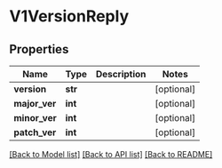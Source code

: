 # V1VersionReply


## Properties
Name | Type | Description | Notes
------------ | ------------- | ------------- | -------------
**version** | **str** |  | [optional] 
**major_ver** | **int** |  | [optional] 
**minor_ver** | **int** |  | [optional] 
**patch_ver** | **int** |  | [optional] 

[[Back to Model list]](../README.md#documentation-for-models) [[Back to API list]](../README.md#documentation-for-api-endpoints) [[Back to README]](../README.md)


